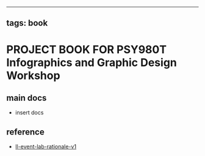
---
tags: book
---

PROJECT BOOK FOR PSY980T Infographics and Graphic Design Workshop
===

main docs
---

- insert docs

reference
---

- [ll-event-lab-rationale-v1](/AunryFEcRm6SG8qAbHAyIw)

